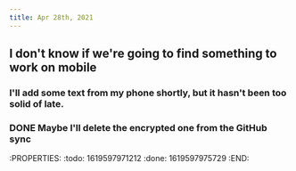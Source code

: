 ```yaml
---
title: Apr 28th, 2021
---
```

## I don't know if we're going to find something to work on mobile
### I'll add some text from my phone shortly, but it hasn't been too solid of late.
### DONE Maybe I'll delete the encrypted one from the GitHub sync
:PROPERTIES:
:todo: 1619597971212
:done: 1619597975729
:END: